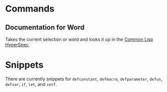 # Commands

## Documentation for Word

Takes the current selection or word and looks it up in the [Common Lisp HyperSpec](http://www.lisp.org/HyperSpec/FrontMatter/index.html).

# Snippets

There are currently snippets for `defconstant`, `defmacro`, `defparameter`, `defun`, `defvar`, `if`, `let`, and `setf`.
